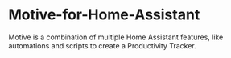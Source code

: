 # Motive-for-Home-Assistant
Motive is a combination of multiple Home Assistant features, like automations and scripts to create a Productivity Tracker.
